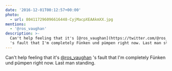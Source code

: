 ```yaml
---
date: '2016-12-01T00:12:57+00:00'
photo:
  - url: 804117296096616448-CyjMacpXEAAkmXX.jpg
mentions:
  - '@ros_vaughan'
description: >-
  Can't help feeling that it's [@ros_vaughan](https://twitter.com/@ros_vaughan)
  's fault that I'm completely Fünken und pümpen right now. Last man standing.
---
```

Can't help feeling that it's [@ros_vaughan](https://twitter.com/@ros_vaughan) 's fault that I'm completely Fünken und pümpen right now. Last man standing. 

